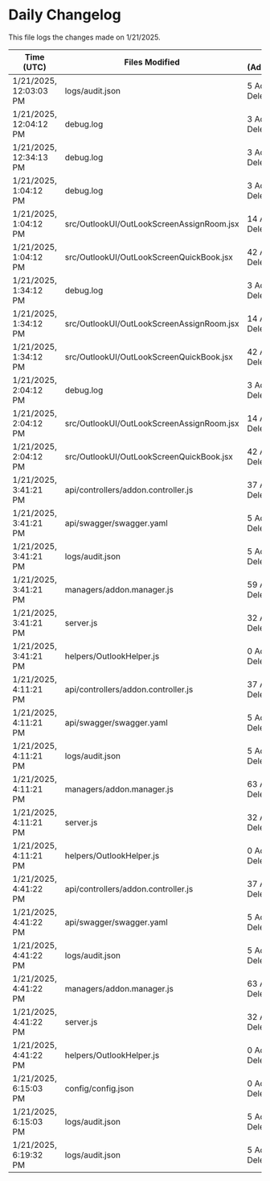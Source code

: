 # Daily Changelog

This file logs the changes made on 1/21/2025.

| Time (UTC)             | Files Modified                    | Changes (Addition/Deletion) |
|------------------------|-----------------------------------|-----------------------------|
| 1/21/2025, 12:03:03 PM | logs/audit.json | 5 Additions & 5 Deletions |
| 1/21/2025, 12:04:12 PM | debug.log | 3 Additions & 0 Deletions|
| 1/21/2025, 12:34:13 PM | debug.log | 3 Additions & 0 Deletions|
| 1/21/2025, 1:04:12 PM | debug.log | 3 Additions & 0 Deletions|
| 1/21/2025, 1:04:12 PM | src/OutlookUI/OutLookScreenAssignRoom.jsx | 14 Additions & 1 Deletions|
| 1/21/2025, 1:04:12 PM | src/OutlookUI/OutLookScreenQuickBook.jsx | 42 Additions & 10 Deletions|
| 1/21/2025, 1:34:12 PM | debug.log | 3 Additions & 0 Deletions|
| 1/21/2025, 1:34:12 PM | src/OutlookUI/OutLookScreenAssignRoom.jsx | 14 Additions & 1 Deletions|
| 1/21/2025, 1:34:12 PM | src/OutlookUI/OutLookScreenQuickBook.jsx | 42 Additions & 10 Deletions|
| 1/21/2025, 2:04:12 PM | debug.log | 3 Additions & 0 Deletions|
| 1/21/2025, 2:04:12 PM | src/OutlookUI/OutLookScreenAssignRoom.jsx | 14 Additions & 1 Deletions|
| 1/21/2025, 2:04:12 PM | src/OutlookUI/OutLookScreenQuickBook.jsx | 42 Additions & 10 Deletions|
| 1/21/2025, 3:41:21 PM | api/controllers/addon.controller.js | 37 Additions & 53 Deletions|
| 1/21/2025, 3:41:21 PM | api/swagger/swagger.yaml | 5 Additions & 0 Deletions|
| 1/21/2025, 3:41:21 PM | logs/audit.json | 5 Additions & 5 Deletions|
| 1/21/2025, 3:41:21 PM | managers/addon.manager.js | 59 Additions & 60 Deletions|
| 1/21/2025, 3:41:21 PM | server.js | 32 Additions & 7 Deletions|
| 1/21/2025, 3:41:21 PM | helpers/OutlookHelper.js | 0 Additions & 0 Deletions|
| 1/21/2025, 4:11:21 PM | api/controllers/addon.controller.js | 37 Additions & 53 Deletions|
| 1/21/2025, 4:11:21 PM | api/swagger/swagger.yaml | 5 Additions & 0 Deletions|
| 1/21/2025, 4:11:21 PM | logs/audit.json | 5 Additions & 5 Deletions|
| 1/21/2025, 4:11:21 PM | managers/addon.manager.js | 63 Additions & 60 Deletions|
| 1/21/2025, 4:11:21 PM | server.js | 32 Additions & 7 Deletions|
| 1/21/2025, 4:11:21 PM | helpers/OutlookHelper.js | 0 Additions & 0 Deletions|
| 1/21/2025, 4:41:22 PM | api/controllers/addon.controller.js | 37 Additions & 53 Deletions|
| 1/21/2025, 4:41:22 PM | api/swagger/swagger.yaml | 5 Additions & 0 Deletions|
| 1/21/2025, 4:41:22 PM | logs/audit.json | 5 Additions & 5 Deletions|
| 1/21/2025, 4:41:22 PM | managers/addon.manager.js | 63 Additions & 60 Deletions|
| 1/21/2025, 4:41:22 PM | server.js | 32 Additions & 7 Deletions|
| 1/21/2025, 4:41:22 PM | helpers/OutlookHelper.js | 0 Additions & 0 Deletions|
| 1/21/2025, 6:15:03 PM | config/config.json | 0 Additions & 2 Deletions|
| 1/21/2025, 6:15:03 PM | logs/audit.json | 5 Additions & 5 Deletions|
| 1/21/2025, 6:19:32 PM | logs/audit.json | 5 Additions & 5 Deletions|
